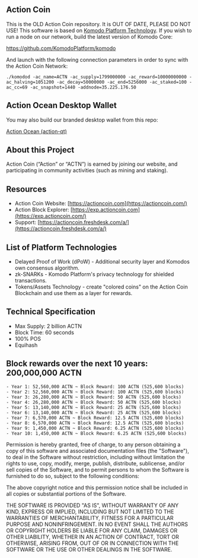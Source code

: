 ## Action Coin

This is the OLD Action Coin repository.  It is OUT OF DATE, PLEASE DO NOT USE!  This software is based on [Komodo Platform Technology](https://komodoplatform.com/).  If you wish to run a node on our network, build the latest version of Komodo Core:

https://github.com/KomodoPlatform/komodo

And launch with the following connection parameters in order to sync with the Action Coin Network:

```
./komodod -ac_name=ACTN -ac_supply=1799000000 -ac_reward=10000000000 -ac_halving=1051200 -ac_decay=50000000 -ac_end=5256000 -ac_staked=100 -ac_cc=69 -ac_snapshot=1440 -addnode=35.225.176.50
```

## Action Ocean Desktop Wallet

You may also build our branded desktop wallet from this repo:

[Action Ocean (action-qt)](https://github.com/actioncoininc/ActionOcean)

## About this Project

Action Coin (“Action” or “ACTN”) is earned by joining our website, and participating in community activities (such as mining and staking).

## Resources

- Action Coin Website: [https://actioncoin.com](https://actioncoin.com/)
- Action Block Explorer: [https://exp.actioncoin.com](https://exp.actioncoin.com/)
- Support: [https://actioncoin.freshdesk.com/a/](https://actioncoin.freshdesk.com/a/)

## List of Platform Technologies

- Delayed Proof of Work (dPoW) - Additional security layer and Komodos own consensus algorithm. 
- zk-SNARKs - Komodo Platform's privacy technology for shielded transactions.  
- Tokens/Assets Technology - create "colored coins" on the Action Coin Blockchain and use them as a layer for rewards.

## Technical Specification

- Max Supply: 2 billion ACTN
- Block Time: 60 seconds
- 100% POS
- Equihash

## Block rewards over the next 10 years: 200,000,000 ACTN

```
- Year 1: 52,560,000 ACTN ~ Block Reward: 100 ACTN (525,600 blocks)
- Year 2: 52,560,000 ACTN ~ Block Reward: 100 ACTN (525,600 blocks)
- Year 3: 26,280,000 ACTN ~ Block Reward: 50 ACTN (525,600 blocks)
- Year 4: 26,280,000 ACTN ~ Block Reward: 50 ACTN (525,600 blocks)
- Year 5: 13,140,000 ACTN ~ Block Reward: 25 ACTN (525,600 blocks)
- Year 6: 13,140,000 ACTN ~ Block Reward: 25 ACTN (525,600 blocks)
- Year 7: 6,570,000 ACTN ~ Block Reward: 12.5 ACTN (525,600 blocks)
- Year 8: 6,570,000 ACTN ~ Block Reward: 12.5 ACTN (525,600 blocks)
- Year 9: 1,450,000 ACTN ~ Block Reward: 6.25 ACTN (525,600 blocks)
- Year 10: 1,450,000 ACTN ~ Block Reward: 6.25 ACTN (525,600 blocks)
```

Permission is hereby granted, free of charge, to any person obtaining a copy of this software and associated documentation files (the "Software"), to deal in the Software without restriction, including without limitation the rights to use, copy, modify, merge, publish, distribute, sublicense, and/or sell copies of the Software, and to permit persons to whom the Software is furnished to do so, subject to the following conditions:

The above copyright notice and this permission notice shall be included in all copies or substantial portions of the Software.

THE SOFTWARE IS PROVIDED "AS IS", WITHOUT WARRANTY OF ANY KIND, EXPRESS OR IMPLIED, INCLUDING BUT NOT LIMITED TO THE WARRANTIES OF MERCHANTABILITY, FITNESS FOR A PARTICULAR PURPOSE AND NONINFRINGEMENT. IN NO EVENT SHALL THE AUTHORS OR COPYRIGHT HOLDERS BE LIABLE FOR ANY CLAIM, DAMAGES OR OTHER LIABILITY, WHETHER IN AN ACTION OF CONTRACT, TORT OR OTHERWISE, ARISING FROM, OUT OF OR IN CONNECTION WITH THE SOFTWARE OR THE USE OR OTHER DEALINGS IN THE SOFTWARE.
